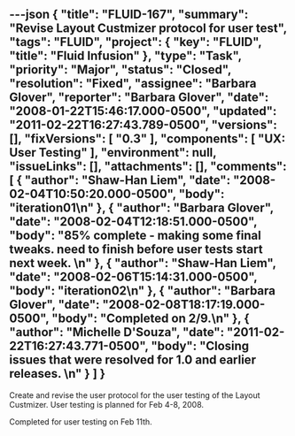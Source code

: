 ---json
{
  "title": "FLUID-167",
  "summary": "Revise Layout Custmizer protocol for user test",
  "tags": "FLUID",
  "project": {
    "key": "FLUID",
    "title": "Fluid Infusion"
  },
  "type": "Task",
  "priority": "Major",
  "status": "Closed",
  "resolution": "Fixed",
  "assignee": "Barbara Glover",
  "reporter": "Barbara Glover",
  "date": "2008-01-22T15:46:17.000-0500",
  "updated": "2011-02-22T16:27:43.789-0500",
  "versions": [],
  "fixVersions": [
    "0.3"
  ],
  "components": [
    "UX: User Testing"
  ],
  "environment": null,
  "issueLinks": [],
  "attachments": [],
  "comments": [
    {
      "author": "Shaw-Han Liem",
      "date": "2008-02-04T10:50:20.000-0500",
      "body": "iteration01\n"
    },
    {
      "author": "Barbara Glover",
      "date": "2008-02-04T12:18:51.000-0500",
      "body": "85% complete - making some final tweaks.  need to finish before user tests start next week. &#x20;\n"
    },
    {
      "author": "Shaw-Han Liem",
      "date": "2008-02-06T15:14:31.000-0500",
      "body": "iteration02\n"
    },
    {
      "author": "Barbara Glover",
      "date": "2008-02-08T18:17:19.000-0500",
      "body": "Completed on 2/9.\n"
    },
    {
      "author": "Michelle D'Souza",
      "date": "2011-02-22T16:27:43.771-0500",
      "body": "Closing issues that were resolved for 1.0 and earlier releases.&#x20;\n"
    }
  ]
}
---
Create and revise the user protocol for the user testing of the Layout Custmizer.  User testing is planned for Feb 4-8, 2008.

Completed for user testing on Feb 11th.

        